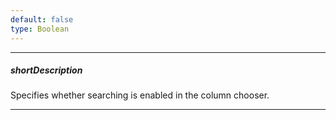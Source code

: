 ```yaml
---
default: false
type: Boolean
---
```

---
##### shortDescription
Specifies whether searching is enabled in the column chooser.

---
